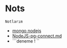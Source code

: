 # Nots
`Notlarım`
- [mongo nodejs](./NodeJS-MongoDB-connect.md)
- [NodeJS-pg-connect.md](./NodeJS-pg-connect.md)
- ```deneme ! ``
